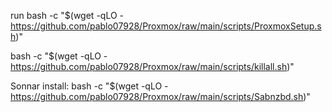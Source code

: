 run 
bash -c "$(wget -qLO - https://github.com/pablo07928/Proxmox/raw/main/scripts/ProxmoxSetup.sh)"


bash -c "$(wget -qLO - https://github.com/pablo07928/Proxmox/raw/main/scripts/killall.sh)"


Sonnar install:
bash -c "$(wget -qLO - https://github.com/pablo07928/Proxmox/raw/main/scripts/Sabnzbd.sh)"
